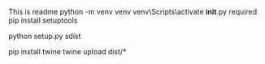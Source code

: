 This is readme
python -m venv venv
venv\Scripts\activate
__init__.py required
pip install setuptools

python setup.py sdist

pip install twine
twine upload dist/*